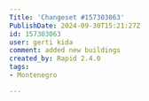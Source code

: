 ```yaml
---
Title: 'Changeset #157303063'
PublishDate: 2024-09-30T15:21:27Z
id: 157303063
user: gerti kida
comment: added new buildings
created_by: Rapid 2.4.0
tags:
- Montenegro

---
```

